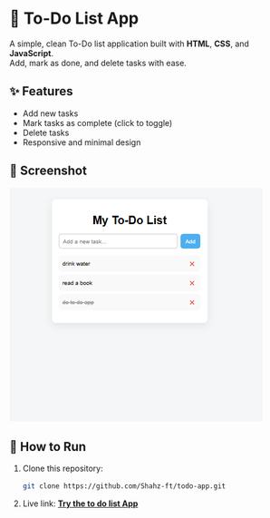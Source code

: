 # 📝 To-Do List App

A simple, clean To-Do list application built with **HTML**, **CSS**, and **JavaScript**.  
Add, mark as done, and delete tasks with ease.

## ✨ Features
- Add new tasks
- Mark tasks as complete (click to toggle)
- Delete tasks
- Responsive and minimal design

## 📸 Screenshot
![To-Do App Screenshot](https://github.com/Shahz-ft/to-do-app/blob/main/Screenshot%202025-08-10%20212834.png)


## 🚀 How to Run
1. Clone this repository:
   ```bash
   git clone https://github.com/Shahz-ft/todo-app.git
2. Live link: 
[**Try the to do list App**](https://Shahz-ft.github.io/to-do-app/)

